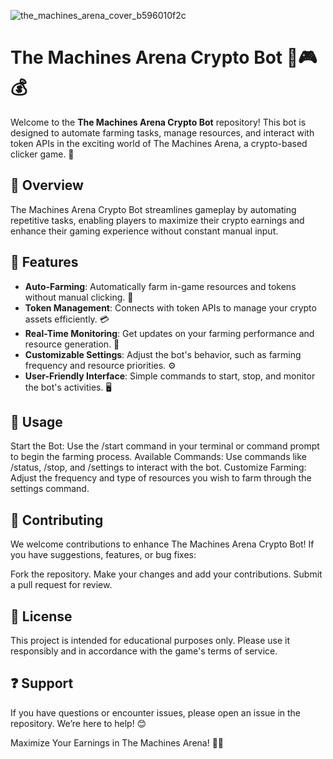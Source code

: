 ![the_machines_arena_cover_b596010f2c](https://github.com/user-attachments/assets/b38a66f5-aee8-4d72-bdab-89ef532d754b)

# The Machines Arena Crypto Bot 🤖🎮💰

Welcome to the **The Machines Arena Crypto Bot** repository! This bot is designed to automate farming tasks, manage resources, and interact with token APIs in the exciting world of The Machines Arena, a crypto-based clicker game. 🚀

## 📌 Overview

The Machines Arena Crypto Bot streamlines gameplay by automating repetitive tasks, enabling players to maximize their crypto earnings and enhance their gaming experience without constant manual input.

## 🌟 Features

- **Auto-Farming**: Automatically farm in-game resources and tokens without manual clicking. 🌾  
- **Token Management**: Connects with token APIs to manage your crypto assets efficiently. 💳  
- **Real-Time Monitoring**: Get updates on your farming performance and resource generation. 🔔  
- **Customizable Settings**: Adjust the bot's behavior, such as farming frequency and resource priorities. ⚙️  
- **User-Friendly Interface**: Simple commands to start, stop, and monitor the bot's activities. 🖥️  

## 📖 Usage
Start the Bot: Use the /start command in your terminal or command prompt to begin the farming process.
Available Commands: Use commands like /status, /stop, and /settings to interact with the bot.
Customize Farming: Adjust the frequency and type of resources you wish to farm through the settings command.

## 🤝 Contributing
We welcome contributions to enhance The Machines Arena Crypto Bot! If you have suggestions, features, or bug fixes:

Fork the repository.
Make your changes and add your contributions.
Submit a pull request for review.

## 📜 License
This project is intended for educational purposes only. Please use it responsibly and in accordance with the game's terms of service.

## ❓ Support
If you have questions or encounter issues, please open an issue in the repository. We’re here to help! 😊

Maximize Your Earnings in The Machines Arena! 🌟💸
